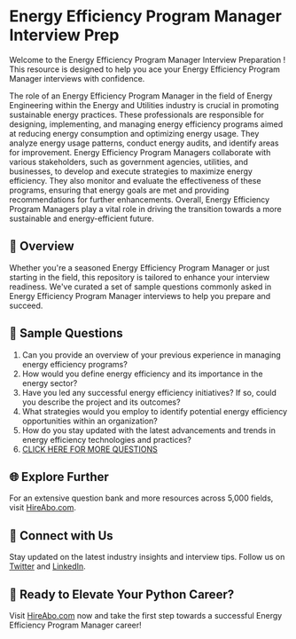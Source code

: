 # Energy Efficiency Program Manager Interview Prep

Welcome to the Energy Efficiency Program Manager Interview Preparation ! This resource is designed to help you ace your Energy Efficiency Program Manager interviews with confidence.

The role of an Energy Efficiency Program Manager in the field of Energy Engineering within the Energy and Utilities industry is crucial in promoting sustainable energy practices. These professionals are responsible for designing, implementing, and managing energy efficiency programs aimed at reducing energy consumption and optimizing energy usage. They analyze energy usage patterns, conduct energy audits, and identify areas for improvement. Energy Efficiency Program Managers collaborate with various stakeholders, such as government agencies, utilities, and businesses, to develop and execute strategies to maximize energy efficiency. They also monitor and evaluate the effectiveness of these programs, ensuring that energy goals are met and providing recommendations for further enhancements. Overall, Energy Efficiency Program Managers play a vital role in driving the transition towards a more sustainable and energy-efficient future.

## 🚀 Overview

Whether you're a seasoned Energy Efficiency Program Manager or just starting in the field, this repository is tailored to enhance your interview readiness. We've curated a set of sample questions commonly asked in Energy Efficiency Program Manager interviews to help you prepare and succeed.

## 📝 Sample Questions

1. Can you provide an overview of your previous experience in managing energy efficiency programs?
2. How would you define energy efficiency and its importance in the energy sector?
3. Have you led any successful energy efficiency initiatives? If so, could you describe the project and its outcomes?
4. What strategies would you employ to identify potential energy efficiency opportunities within an organization?
5. How do you stay updated with the latest advancements and trends in energy efficiency technologies and practices?
6. [CLICK HERE FOR MORE QUESTIONS](https://hireabo.com/job/20_1_38/Energy%20Efficiency%20Program%20Manager)

## 🌐 Explore Further

For an extensive question bank and more resources across 5,000 fields, visit [HireAbo.com](https://www.hireabo.com).

## 📱 Connect with Us

Stay updated on the latest industry insights and interview tips. Follow us on [Twitter](https://twitter.com/hireabo) and [LinkedIn](https://www.linkedin.com/in/hire-abo-3609972a8/).

## 🚀 Ready to Elevate Your Python Career?

Visit [HireAbo.com](https://www.hireabo.com) now and take the first step towards a successful Energy Efficiency Program Manager career!